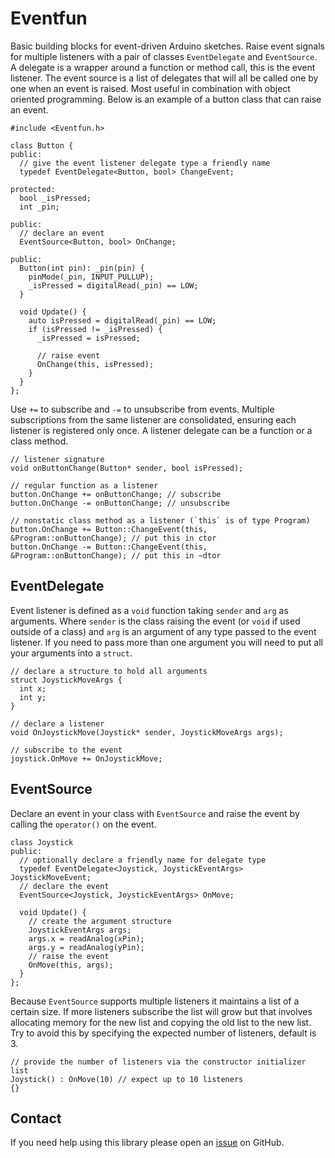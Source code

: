 # Eventfun

Basic building blocks for event-driven Arduino sketches. Raise event signals for multiple listeners with a pair of classes `EventDelegate` and `EventSource`. A delegate is a wrapper around a function or method call, this is the event listener. The event source is a list of delegates that will all be called one by one when an event is raised. Most useful in combination with object oriented programming. Below is an example of a button class that can raise an event.

```
#include <Eventfun.h>

class Button {
public:
  // give the event listener delegate type a friendly name 
  typedef EventDelegate<Button, bool> ChangeEvent;

protected:
  bool _isPressed;
  int _pin;

public:
  // declare an event
  EventSource<Button, bool> OnChange;

public:
  Button(int pin): _pin(pin) {
    pinMode(_pin, INPUT_PULLUP);
    _isPressed = digitalRead(_pin) == LOW;
  }

  void Update() {
    auto isPressed = digitalRead(_pin) == LOW;
    if (isPressed != _isPressed) {
      _isPressed = isPressed;
      
      // raise event
      OnChange(this, isPressed);
    }
  }
};
```
Use `+=` to subscribe and `-=` to unsubscribe from events. Multiple subscriptions from the same listener are consolidated, ensuring each listener is registered only once. A listener delegate can be a function or a class method.
```
// listener signature
void onButtonChange(Button* sender, bool isPressed);

// regular function as a listener
button.OnChange += onButtonChange; // subscribe
button.OnChange -= onButtonChange; // unsubscribe

// nonstatic class method as a listener (`this` is of type Program)
button.OnChange += Button::ChangeEvent(this, &Program::onButtonChange); // put this in ctor
button.OnChange -= Button::ChangeEvent(this, &Program::onButtonChange); // put this in ~dtor
```

## EventDelegate

Event listener is defined as a `void` function taking `sender` and `arg` as arguments. Where `sender` is the class raising the event (or `void` if used outside of a class) and `arg` is an argument of any type passed to the event listener. If you need to pass more than one argument you will need to put all your arguments into a `struct`.

```
// declare a structure to hold all arguments
struct JoystickMoveArgs {
  int x;
  int y;
}

// declare a listener
void OnJoystickMove(Joystick* sender, JoystickMoveArgs args);

// subscribe to the event
joystick.OnMove += OnJoystickMove;
```

## EventSource

Declare an event in your class with `EventSource` and raise the event by calling the `operator()` on the event.
```
class Joystick
public:
  // optionally declare a friendly name for delegate type
  typedef EventDelegate<Joystick, JoystickEventArgs> JoystickMoveEvent;
  // declare the event
  EventSource<Joystick, JoystickEventArgs> OnMove;
  
  void Update() {
    // create the argument structure
    JoystickEventArgs args;
    args.x = readAnalog(xPin);
    args.y = readAnalog(yPin);
    // raise the event
    OnMove(this, args);
  }
};
```
Because `EventSource` supports multiple listeners it maintains a list of a certain size. If more listeners subscribe the list will grow but that involves allocating memory for the new list and copying the old list to the new list. Try to avoid this by specifying the expected number of listeners, default is 3.
```
// provide the number of listeners via the constructor initializer list
Joystick() : OnMove(10) // expect up to 10 listeners
{}
```
## Contact
If you need help using this library please open an [issue](https://github.com/glutio/Eventfun/issues) on GitHub.
